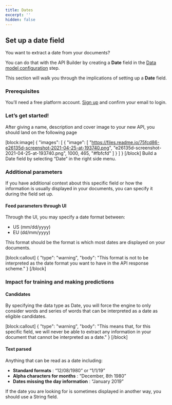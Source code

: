 ```yaml
---
title: Dates
excerpt: ''
hidden: false
---
```

## Set up a date field


You want to extract a date from your documents?



You can do that with the API Builder by creating a **Date** field in the [Data model configuration](doc:data-model-configuration) step.



This section will walk you through the implications of setting up a **Date** field.



### Prerequisites


You’ll need a free platform account. [Sign up](https://platform.mindee.com) and confirm your email to login.


### Let’s get started! 



After giving a name, description and cover image to your new API, you should land on the following page



[block:image]
{
  "images": [
    {
      "image": [
        "https://files.readme.io/75fcd86-e26135d-screenshot-2021-04-25-at-193740.png",
        "e26135d-screenshot-2021-04-25-at-193740.png",
        1000,
        465,
        "#fbfcfd"
      ]
    }
  ]
}
[/block]
Build a Date field by selecting “Date” in the right side menu.



### Additional parameters

If you have additional context about this specific field or how the information is usually displayed in your documents, you can specify it during the field set up.


#### Feed parameters through UI


Through the UI, you may specify a date format between:

* US (mm/dd/yyyy)
* EU (dd/mm/yyyy)


This format should be the format is which most dates are displayed on your documents.


[block:callout]
{
  "type": "warning",
  "body": "This format is not to be interpreted as the date format you want to have in the API response scheme."
}
[/block]
### Impact for training and making predictions


#### Candidates


By specifying the data type as Date, you will force the engine to only consider words and series of words that can be interpreted as a date as eligible candidates.


[block:callout]
{
  "type": "warning",
  "body": "This means that, for this specific field, we will never be able to extract any information in your document that cannot be interpreted as a date."
}
[/block]

#### Text parsed


Anything that can be read as a date including:

* **Standard formats** : “12/08/1980” or “1/1/19”
* **Alpha characters for months** : “December, 8th 1980”
* **Dates missing the day information** : “January 2019”


If the date you are looking for is sometimes displayed in another way, you should use a String field.